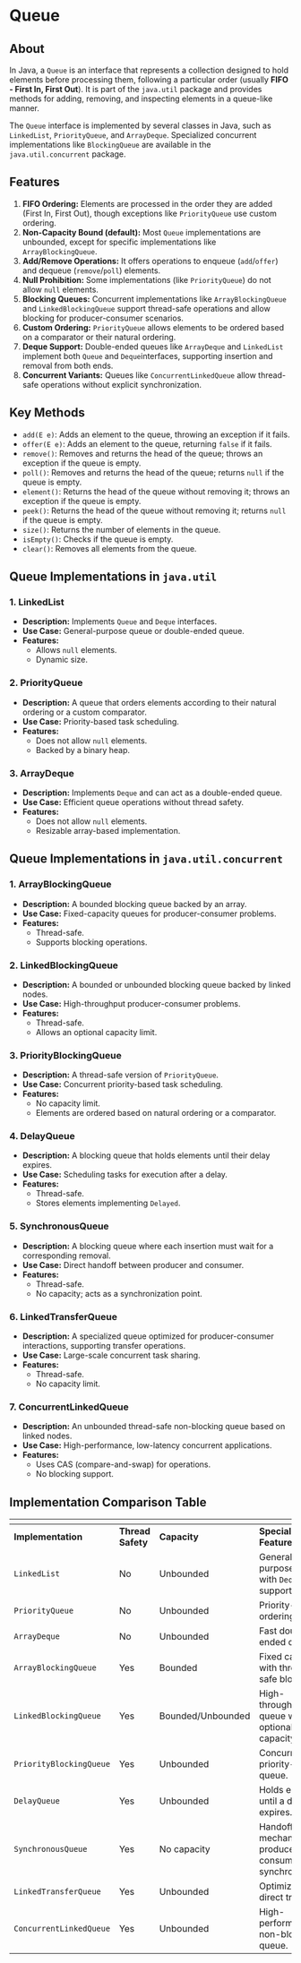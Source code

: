 # Queue

## **About**

In Java, a `Queue` is an interface that represents a collection designed to hold elements before processing them, following a particular order (usually **FIFO - First In, First Out**). It is part of the `java.util` package and provides methods for adding, removing, and inspecting elements in a queue-like manner.

The `Queue` interface is implemented by several classes in Java, such as `LinkedList`, `PriorityQueue`, and `ArrayDeque`. Specialized concurrent implementations like `BlockingQueue` are available in the `java.util.concurrent` package.

## **Features**

1. **FIFO Ordering:** Elements are processed in the order they are added (First In, First Out), though exceptions like `PriorityQueue` use custom ordering.
2. **Non-Capacity Bound (default):** Most `Queue` implementations are unbounded, except for specific implementations like `ArrayBlockingQueue`.
3. **Add/Remove Operations:** It offers operations to enqueue (`add`/`offer`) and dequeue (`remove`/`poll`) elements.
4. **Null Prohibition:** Some implementations (like `PriorityQueue`) do not allow `null` elements.
5. **Blocking Queues:** Concurrent implementations like `ArrayBlockingQueue` and `LinkedBlockingQueue` support thread-safe operations and allow blocking for producer-consumer scenarios.
6. **Custom Ordering:** `PriorityQueue` allows elements to be ordered based on a comparator or their natural ordering.
7. **Deque Support:** Double-ended queues like `ArrayDeque` and `LinkedList` implement both `Queue` and `Deque`interfaces, supporting insertion and removal from both ends.
8. **Concurrent Variants:** Queues like `ConcurrentLinkedQueue` allow thread-safe operations without explicit synchronization.

## **Key Methods**

* `add(E e)`: Adds an element to the queue, throwing an exception if it fails.
* `offer(E e)`: Adds an element to the queue, returning `false` if it fails.
* `remove()`: Removes and returns the head of the queue; throws an exception if the queue is empty.
* `poll()`: Removes and returns the head of the queue; returns `null` if the queue is empty.
* `element()`: Returns the head of the queue without removing it; throws an exception if the queue is empty.
* `peek()`: Returns the head of the queue without removing it; returns `null` if the queue is empty.
* `size()`: Returns the number of elements in the queue.
* `isEmpty()`: Checks if the queue is empty.
* `clear()`: Removes all elements from the queue.



## **Queue Implementations in `java.util`**

### **1. LinkedList**

* **Description:** Implements `Queue` and `Deque` interfaces.
* **Use Case:** General-purpose queue or double-ended queue.
* **Features:**
  * Allows `null` elements.
  * Dynamic size.

### **2. PriorityQueue**

* **Description:** A queue that orders elements according to their natural ordering or a custom comparator.
* **Use Case:** Priority-based task scheduling.
* **Features:**
  * Does not allow `null` elements.
  * Backed by a binary heap.

### **3. ArrayDeque**

* **Description:** Implements `Deque` and can act as a double-ended queue.
* **Use Case:** Efficient queue operations without thread safety.
* **Features:**
  * Does not allow `null` elements.
  * Resizable array-based implementation.

## **Queue Implementations in `java.util.concurrent`**

### **1. ArrayBlockingQueue**

* **Description:** A bounded blocking queue backed by an array.
* **Use Case:** Fixed-capacity queues for producer-consumer problems.
* **Features:**
  * Thread-safe.
  * Supports blocking operations.

### **2. LinkedBlockingQueue**

* **Description:** A bounded or unbounded blocking queue backed by linked nodes.
* **Use Case:** High-throughput producer-consumer problems.
* **Features:**
  * Thread-safe.
  * Allows an optional capacity limit.

### **3. PriorityBlockingQueue**

* **Description:** A thread-safe version of `PriorityQueue`.
* **Use Case:** Concurrent priority-based task scheduling.
* **Features:**
  * No capacity limit.
  * Elements are ordered based on natural ordering or a comparator.

### **4. DelayQueue**

* **Description:** A blocking queue that holds elements until their delay expires.
* **Use Case:** Scheduling tasks for execution after a delay.
* **Features:**
  * Thread-safe.
  * Stores elements implementing `Delayed`.

### **5. SynchronousQueue**

* **Description:** A blocking queue where each insertion must wait for a corresponding removal.
* **Use Case:** Direct handoff between producer and consumer.
* **Features:**
  * Thread-safe.
  * No capacity; acts as a synchronization point.

### **6. LinkedTransferQueue**

* **Description:** A specialized queue optimized for producer-consumer interactions, supporting transfer operations.
* **Use Case:** Large-scale concurrent task sharing.
* **Features:**
  * Thread-safe.
  * No capacity limit.

### **7. ConcurrentLinkedQueue**

* **Description:** An unbounded thread-safe non-blocking queue based on linked nodes.
* **Use Case:** High-performance, low-latency concurrent applications.
* **Features:**
  * Uses CAS (compare-and-swap) for operations.
  * No blocking support.

## **Implementation** Comparison Table

<table data-header-hidden data-full-width="true"><thead><tr><th></th><th width="153"></th><th width="185"></th><th></th></tr></thead><tbody><tr><td><strong>Implementation</strong></td><td><strong>Thread Safety</strong></td><td><strong>Capacity</strong></td><td><strong>Special Features</strong></td></tr><tr><td><code>LinkedList</code></td><td>No</td><td>Unbounded</td><td>General-purpose queue with <code>Deque</code> support.</td></tr><tr><td><code>PriorityQueue</code></td><td>No</td><td>Unbounded</td><td>Priority-based ordering.</td></tr><tr><td><code>ArrayDeque</code></td><td>No</td><td>Unbounded</td><td>Fast double-ended queue.</td></tr><tr><td><code>ArrayBlockingQueue</code></td><td>Yes</td><td>Bounded</td><td>Fixed capacity with thread-safe blocking.</td></tr><tr><td><code>LinkedBlockingQueue</code></td><td>Yes</td><td>Bounded/Unbounded</td><td>High-throughput queue with optional capacity.</td></tr><tr><td><code>PriorityBlockingQueue</code></td><td>Yes</td><td>Unbounded</td><td>Concurrent priority-based queue.</td></tr><tr><td><code>DelayQueue</code></td><td>Yes</td><td>Unbounded</td><td>Holds elements until a delay expires.</td></tr><tr><td><code>SynchronousQueue</code></td><td>Yes</td><td>No capacity</td><td>Handoff mechanism for producer-consumer synchronization.</td></tr><tr><td><code>LinkedTransferQueue</code></td><td>Yes</td><td>Unbounded</td><td>Optimized for direct transfers.</td></tr><tr><td><code>ConcurrentLinkedQueue</code></td><td>Yes</td><td>Unbounded</td><td>High-performance non-blocking queue.</td></tr></tbody></table>
